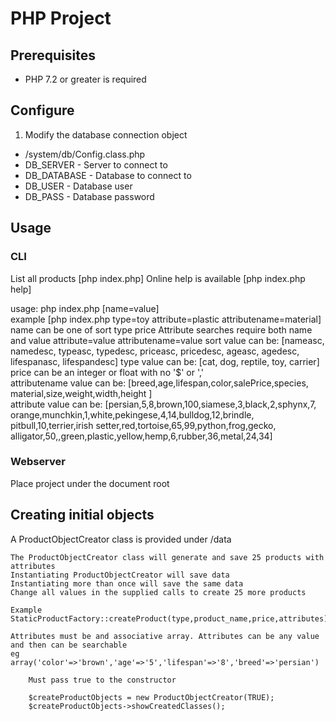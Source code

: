 # PHP Project

## Prerequisites

- PHP 7.2 or greater is required 

## Configure

1. Modify the database connection object
  -   /system/db/Config.class.php
  -   DB_SERVER - Server to connect to
  -   DB_DATABASE - Database to connect to
  -   DB_USER - Database user
  -   DB_PASS - Database password

## Usage
### CLI
List all products 
    [php index.php]
Online help is available
    [php index.php help]


usage: php index.php [name=value]  
   example [php index.php type=toy attribute=plastic attributename=material]
name can be one of 
 sort type price 
 Attribute searches require both name and value 
 attribute=value attributename=value 
sort value can be: [nameasc, namedesc, typeasc, typedesc, priceasc, pricedesc, ageasc,
 agedesc, lifespanasc, lifespandesc] 
type value can be: [cat, dog, reptile, toy, carrier] 
price can be an integer or float with no '$' or ','  
attributename value can be:  [breed,age,lifespan,color,salePrice,species,
 material,size,weight,width,height ]  
attribute value can be: [persian,5,8,brown,100,siamese,3,black,2,sphynx,7, 
 orange,munchkin,1,white,pekingese,4,14,bulldog,12,brindle, 
 pitbull,10,terrier,irish setter,red,tortoise,65,99,python,frog,gecko, 
 alligator,50,,green,plastic,yellow,hemp,6,rubber,36,metal,24,34] 

### Webserver
  
Place project under the document root

## Creating initial objects
A ProductObjectCreator class is provided under /data

    The ProductObjectCreator class will generate and save 25 products with attributes
    Instantiating ProductObjectCreator will save data
    Instantiating more than once will save the same data
    Change all values in the supplied calls to create 25 more products
    
    Example
    StaticProductFactory::createProduct(type,product_name,price,attributes);

    Attributes must be and associative array. Attributes can be any value and then can be searchable
    eg array('color'=>'brown','age'=>'5','lifespan'=>'8','breed'=>'persian')

        Must pass true to the constructor

        $createProductObjects = new ProductObjectCreator(TRUE);
        $createProductObjects->showCreatedClasses();




